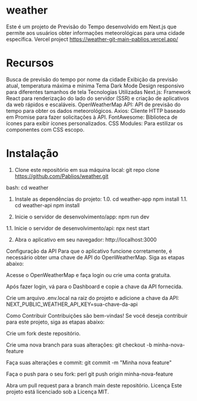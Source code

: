 # weather
Este é um projeto de Previsão do Tempo desenvolvido em Next.js que permite aos usuários obter informações meteorológicas para uma cidade específica.
Vercel project https://weather-git-main-pablios.vercel.app/

# Recursos
Busca de previsão do tempo por nome da cidade
Exibição da previsão atual, temperatura máxima e mínima
Tema Dark Mode
Design responsivo para diferentes tamanhos de tela
Tecnologias Utilizadas
Next.js: Framework React para renderização do lado do servidor (SSR) e criação de aplicativos da web rápidos e escaláveis.
OpenWeatherMap API: API de previsão do tempo para obter os dados meteorológicos.
Axios: Cliente HTTP baseado em Promise para fazer solicitações à API.
FontAwesome: Biblioteca de ícones para exibir ícones personalizados.
CSS Modules: Para estilizar os componentes com CSS escopo.

# Instalação
1. Clone este repositório em sua máquina local:
git repo clone https://github.com/Pablios/weather.git

bash:
cd weather

1. Instale as dependências do projeto:
 1.0. cd weather-app npm install
 1.1. cd weather-api npm install

3. Inicie o servidor de desenvolvimento/app:
npm run dev

1.1. Inicie o servidor de desenvolvimento/api:
npx nest start

2. Abra o aplicativo em seu navegador:
http://localhost:3000

Configuração da API
Para que o aplicativo funcione corretamente, é necessário obter uma chave de API do OpenWeatherMap. Siga as etapas abaixo:

Acesse o OpenWeatherMap e faça login ou crie uma conta gratuita.

Após fazer login, vá para o Dashboard e copie a chave da API fornecida.

Crie um arquivo .env.local na raiz do projeto e adicione a chave da API:
NEXT_PUBLIC_WEATHER_API_KEY=sua-chave-da-api

Como Contribuir
Contribuições são bem-vindas! Se você deseja contribuir para este projeto, siga as etapas abaixo:

Crie um fork deste repositório.

Crie uma nova branch para suas alterações:
git checkout -b minha-nova-feature

Faça suas alterações e commit:
git commit -m "Minha nova feature"

Faça o push para o seu fork: perl
git push origin minha-nova-feature

Abra um pull request para a branch main deste repositório.
Licença
Este projeto está licenciado sob a Licença MIT.
